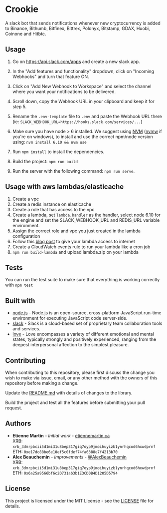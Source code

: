 # Crookie
A slack bot that sends notifications whenever new cryptocurrency is added to Binance, Bithumb, Bitfinex, Bittrex, Polonyx, Bitstamp, GDAX, Huobi, Coinone and Hitbtc.

## Usage

1. Go on https://api.slack.com/apps and create a new slack app.
2. In the "Add features and functionality" dropdown, click on "Incoming Webhooks" and turn that feature ON.
3. Click on "Add New Webhook to Workspace" and select the channel where you want your notifications to be delivered.
4. Scroll down, copy the Webhook URL in your clipboard and keep it for step 5.
5. Rename the `.env-template` file to `.env` and paste the Webhook URL there (ie: `SLACK_WEBHOOK_URL=https://hooks.slack.com/services/...`)

6. Make sure you have node > 6 installed. We suggest using [NVM](https://github.com/creationix/nvm) ([nvmw](https://github.com/coreybutler/nvm-windows) if you're on windows), to install and use the correct npm/node version using: `nvm install 6.10 && nvm use`

7. Run `npm install` to install the dependencies.

8. Build the project: `npm run build`

9. Run the server with the following command: `npm run serve`.

## Usage with aws lambdas/elasticache

1. Create a vpc 
2. Create a redis instance on elasticache
3. Create a role that has access to the vpc
4. Create a lambda, set `lambda.handler` as the handler, select node 6.10 for the engine and set the SLACK_WEBHOOK_URL and REDIS_URL variable environment.
5. Assign the correct role and vpc you just created in the lambda configuration
6. Follow this [blog post](https://medium.com/@philippholly/aws-lambda-enable-outgoing-internet-access-within-vpc-8dd250e11e12) to give your lambda access to internet
7. Create a CloudWatch events rule to run your lambda like a cron job
8. `npm run build-lambda` and upload lambda.zip on your lambda

## Tests

You can run the test suite to make sure that everything is working correctly with
`npm test`

## Built with

* [node.js](https://github.com/moment/moment) - Node.js is an open-source, cross-platform JavaScript run-time environment for executing JavaScript code server-side.
* [slack](https://api.slack.com/apps) - Slack is a cloud-based set of proprietary team collaboration tools and services.
* [love](https://en.wikipedia.org/wiki/Love) - Love encompasses a variety of different emotional and mental states, typically strongly and positively experienced, ranging from the deepest interpersonal affection to the simplest pleasure.


## Contributing

When contributing to this repository, please first discuss the change you wish to make via issue, email, or any other method with the owners of this repository before making a change.

Update the [README.md](https://github.com/etienne-martin/crookie/blob/master/README.md) with details of changes to the library.

Build the project and test all the features before submitting your pull request.

## Authors

* **Etienne Martin** - *Initial work* - [etiennemartin.ca](http://etiennemartin.ca/)  
XRB: `xrb_3dmrpbcii5d1mi31u8bep317giq7oyp9jmoihuyizb1ynrhqcod6hxwdprnf`  
ETH: `0xe17dc88be6e10ef5c0fdef74fa6388e7f4213b70`
* **Alex Beauchemin** - *Improvements* - [@AlexBeauchemin](https://github.com/AlexBeauchemin)  
XRB: `xrb_3dmrpbcii5d1mi31u8bep317giq7oyp9jmoihuyizb1ynrhqcod6hxwdprnf`  
ETH: `0x6a25a9566bf6c2D731ab3b1E3CD0B4D1205D5794`
 

## License

This project is licensed under the MIT License - see the [LICENSE](https://github.com/etienne-martin/crookie/blob/master/LICENSE) file for details.
